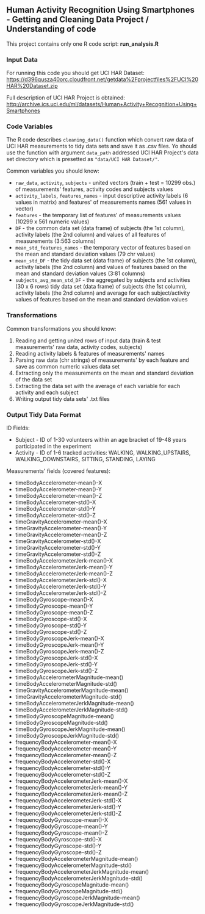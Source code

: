 ## Human Activity Recognition Using Smartphones - Getting and Cleaning Data Project / Understanding of code ##

This project contains only one R code script: **run_analysis.R**


### Input Data ###

For running this code you should get UCI HAR Dataset:
https://d396qusza40orc.cloudfront.net/getdata%2Fprojectfiles%2FUCI%20HAR%20Dataset.zip

Full description of UCI HAR Project is obtained:
http://archive.ics.uci.edu/ml/datasets/Human+Activity+Recognition+Using+Smartphones


### Code Variables ###

The R code describes `cleaning_data()` function which convert raw data of UCI HAR measurements to tidy data sets and save it as .csv files.
Yo should use the function with argument `data_path` addressed UCI HAR Project's data set directory which is presetted as `"data/UCI HAR Dataset/"`.

Common variables you should know:
* `raw_data`, `activity`, `subjects` - united vectors (train + test = 10299 obs.) of measurements' features, activity codes and subjects values
* `activity_labels`, `features_names` - input descriptive activity labels (6 values in matrix) and features' of measurements names (561 values in vector)
* `features` - the temporary list of features' of measurements values (10299 x 561 numeric values)
* `DF` - the common data set (data frame) of subjects (the 1st column), activity labels (the 2nd column) and values of all features of measurements (3:563 columns) 
* `mean_std_features_names` - the temporary vector of features based on the mean and standard deviation values (79 chr values)
* `mean_std_DF` - the tidy data set (data frame) of subjects (the 1st column), activity labels (the 2nd column) and values of features based on the mean and standard deviation values (3:81 columns)
* `subjects_avg_mean_std_DF` - the aggregated by subjects and activities (30 x 6 rows) tidy data set (data frame) of subjects (the 1st column), activity labels (the 2nd column) and average for each subject/activity values of features based on the mean and standard deviation values


### Transformations ###

Common transformations you should know: <br />
1. Reading and getting united rows of input data (train & test measurements' raw data, activity codes, subjects) <br />
2. Reading activity labels & features of measurements' names <br />
3. Parsing raw data (chr strings) of measurements' by each feature and save as common numeric values data set <br />
4. Extracting only the measurements on the mean and standard deviation of the data set <br />
5. Extracting the data set with the average of each variable for each activity and each subject <br />
6. Writing output tidy data sets' .txt files


### Output Tidy Data Format ###

ID Fields:
* Subject - ID of 1-30 volunteers within an age bracket of 19-48 years participated in the experiment
* Activity - ID of 1-6 tracked activities: WALKING, WALKING_UPSTAIRS, WALKING_DOWNSTAIRS, SITTING, STANDING, LAYING

Measurements' fields (covered features): 
* timeBodyAccelerometer-mean()-X
* timeBodyAccelerometer-mean()-Y
* timeBodyAccelerometer-mean()-Z
* timeBodyAccelerometer-std()-X
* timeBodyAccelerometer-std()-Y
* timeBodyAccelerometer-std()-Z
* timeGravityAccelerometer-mean()-X
* timeGravityAccelerometer-mean()-Y
* timeGravityAccelerometer-mean()-Z
* timeGravityAccelerometer-std()-X
* timeGravityAccelerometer-std()-Y
* timeGravityAccelerometer-std()-Z
* timeBodyAccelerometerJerk-mean()-X
* timeBodyAccelerometerJerk-mean()-Y
* timeBodyAccelerometerJerk-mean()-Z
* timeBodyAccelerometerJerk-std()-X
* timeBodyAccelerometerJerk-std()-Y
* timeBodyAccelerometerJerk-std()-Z
* timeBodyGyroscope-mean()-X
* timeBodyGyroscope-mean()-Y
* timeBodyGyroscope-mean()-Z
* timeBodyGyroscope-std()-X
* timeBodyGyroscope-std()-Y
* timeBodyGyroscope-std()-Z
* timeBodyGyroscopeJerk-mean()-X
* timeBodyGyroscopeJerk-mean()-Y
* timeBodyGyroscopeJerk-mean()-Z
* timeBodyGyroscopeJerk-std()-X
* timeBodyGyroscopeJerk-std()-Y
* timeBodyGyroscopeJerk-std()-Z
* timeBodyAccelerometerMagnitude-mean()
* timeBodyAccelerometerMagnitude-std()
* timeGravityAccelerometerMagnitude-mean()
* timeGravityAccelerometerMagnitude-std()
* timeBodyAccelerometerJerkMagnitude-mean()
* timeBodyAccelerometerJerkMagnitude-std()
* timeBodyGyroscopeMagnitude-mean()
* timeBodyGyroscopeMagnitude-std()
* timeBodyGyroscopeJerkMagnitude-mean()
* timeBodyGyroscopeJerkMagnitude-std()
* frequencyBodyAccelerometer-mean()-X
* frequencyBodyAccelerometer-mean()-Y
* frequencyBodyAccelerometer-mean()-Z
* frequencyBodyAccelerometer-std()-X
* frequencyBodyAccelerometer-std()-Y
* frequencyBodyAccelerometer-std()-Z
* frequencyBodyAccelerometerJerk-mean()-X
* frequencyBodyAccelerometerJerk-mean()-Y
* frequencyBodyAccelerometerJerk-mean()-Z
* frequencyBodyAccelerometerJerk-std()-X
* frequencyBodyAccelerometerJerk-std()-Y
* frequencyBodyAccelerometerJerk-std()-Z
* frequencyBodyGyroscope-mean()-X
* frequencyBodyGyroscope-mean()-Y
* frequencyBodyGyroscope-mean()-Z
* frequencyBodyGyroscope-std()-X
* frequencyBodyGyroscope-std()-Y
* frequencyBodyGyroscope-std()-Z
* frequencyBodyAccelerometerMagnitude-mean()
* frequencyBodyAccelerometerMagnitude-std()
* frequencyBodyAccelerometerJerkMagnitude-mean()
* frequencyBodyAccelerometerJerkMagnitude-std()
* frequencyBodyGyroscopeMagnitude-mean()
* frequencyBodyGyroscopeMagnitude-std()
* frequencyBodyGyroscopeJerkMagnitude-mean()
* frequencyBodyGyroscopeJerkMagnitude-std()